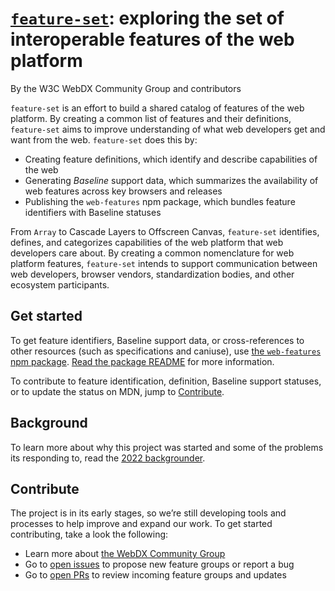 # [`feature-set`](https://github.com/web-platform-dx/feature-set): exploring the set of interoperable features of the web platform

By the W3C WebDX Community Group and contributors

`feature-set` is an effort to build a shared catalog of features of the web platform.
By creating a common list of features and their definitions, `feature-set` aims to improve understanding of what web developers get and want from the web.
`feature-set` does this by:

* Creating feature definitions, which identify and describe capabilities of the web
* Generating _Baseline_ support data, which summarizes the availability of web features across key browsers and releases
* Publishing the `web-features` npm package, which bundles feature identifiers with Baseline statuses

From `Array` to Cascade Layers to Offscreen Canvas, `feature-set` identifies, defines, and categorizes capabilities of the web platform that web developers care about.
By creating a common nomenclature for web platform features, `feature-set` intends to support communication between web developers, browser vendors, standardization bodies, and other ecosystem participants.

## Get started

To get feature identifiers, Baseline support data, or cross-references to other resources (such as specifications and caniuse), use [the `web-features` npm package](https://www.npmjs.com/package/web-features).
[Read the package README](./packages/web-features/README.md) for more information.

To contribute to feature identification, definition, Baseline support statuses, or to update the status on MDN, jump to [Contribute](#contribute).

## Background

To learn more about why this project was started and some of the problems its responding to, read the [2022 backgrounder](./2022-backgrounder.md).

## Contribute

The project is in its early stages, so we’re still developing tools and processes to help improve and expand our work.
To get started contributing, take a look the following:

* Learn more about [the WebDX Community Group](https://github.com/web-platform-dx/admin/blob/main/charter.md)
* Go to [open issues](https://github.com/web-platform-dx/feature-set/issues) to propose new feature groups or report a bug
* Go to [open PRs](https://github.com/web-platform-dx/feature-set/pulls) to review incoming feature groups and updates
